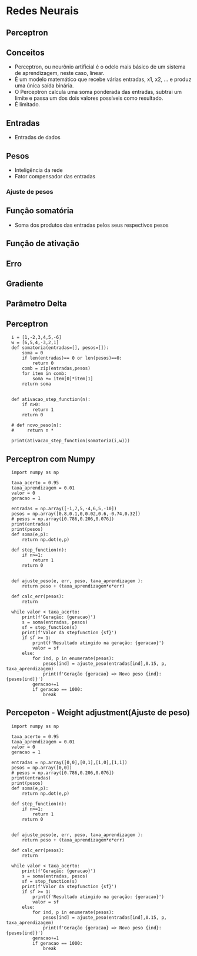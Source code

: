 # Redes Neurais

## Perceptron

## Conceitos

- Perceptron, ou neurônio artificial é o odelo mais básico de um sistema de aprendizagem, neste caso, linear.
- É um modelo matemático que recebe várias entradas, x1, x2, … e produz uma única saída binária.
- O Perceptron calcula uma soma ponderada das entradas, subtrai um limite e passa um dos dois valores possíveis como resultado.
- É limitado.

## Entradas

- Entradas de dados

## Pesos

- Inteligência da rede
- Fator compensador das entradas

### Ajuste de pesos

>

## Função somatória

- Soma dos produtos das entradas pelos seus respectivos pesos

## Função de ativação

## Erro

## Gradiente

## Parâmetro Delta

## Perceptron

      i = [1,-2,3,4,5,-6]
      w = [6,5,4,-3,2,1]
      def somatoria(entradas=[], pesos=[]):
          soma = 0
          if len(entradas)== 0 or len(pesos)==0:
              return 0
          comb = zip(entradas,pesos)
          for item in comb:
              soma += item[0]*item[1]
          return soma


      def ativacao_step_function(n):
          if n>0:
              return 1
          return 0

      # def novo_peso(n):
      #     return n *

      print(ativacao_step_function(somatoria(i,w)))

## Perceptron com Numpy

      import numpy as np

      taxa_acerto = 0.95
      taxa_aprendizagem = 0.01
      valor = 0
      geracao = 1

      entradas = np.array([-1,7,5,-4,6,5,-10])
      pesos = np.array([0.8,0.1,0,0.02,0.6,-0.74,0.32])
      # pesos = np.array([0.786,0.206,0.076])
      print(entradas)
      print(pesos)
      def soma(e,p):
          return np.dot(e,p)

      def step_function(n):
          if n>=1:
              return 1
          return 0


      def ajuste_peso(e, err, peso, taxa_aprendizagem ):
          return peso + (taxa_aprendizagem*e*err)

      def calc_err(pesos):
          return

      while valor < taxa_acerto:
          print(f'Geração: {geracao}')
          s = soma(entradas, pesos)
          sf = step_function(s)
          print(f'Valor da stepfunction {sf}')
          if sf >= 1:
              print(f'Resultado atingido na geração: {geracao}')
              valor = sf
          else:
              for ind, p in enumerate(pesos):
                  pesos[ind] = ajuste_peso(entradas[ind],0.15, p, taxa_aprendizagem)
                  print(f'Geração {geracao} => Novo peso {ind}: {pesos[ind]}')
              geracao+=1
              if geracao == 1000:
                  break

## Percepeton - Weight adjustment(Ajuste de peso)

      import numpy as np

      taxa_acerto = 0.95
      taxa_aprendizagem = 0.01
      valor = 0
      geracao = 1

      entradas = np.array([0,0],[0,1],[1,0],[1,1])
      pesos = np.array([0,0])
      # pesos = np.array([0.786,0.206,0.076])
      print(entradas)
      print(pesos)
      def soma(e,p):
          return np.dot(e,p)

      def step_function(n):
          if n>=1:
              return 1
          return 0


      def ajuste_peso(e, err, peso, taxa_aprendizagem ):
          return peso + (taxa_aprendizagem*e*err)

      def calc_err(pesos):
          return

      while valor < taxa_acerto:
          print(f'Geração: {geracao}')
          s = soma(entradas, pesos)
          sf = step_function(s)
          print(f'Valor da stepfunction {sf}')
          if sf >= 1:
              print(f'Resultado atingido na geração: {geracao}')
              valor = sf
          else:
              for ind, p in enumerate(pesos):
                  pesos[ind] = ajuste_peso(entradas[ind],0.15, p, taxa_aprendizagem)
                  print(f'Geração {geracao} => Novo peso {ind}: {pesos[ind]}')
              geracao+=1
              if geracao == 1000:
                  break
